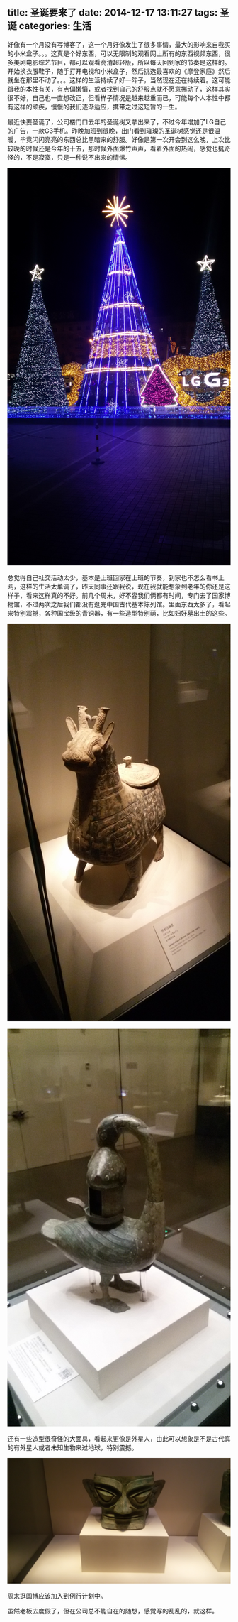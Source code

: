 title: 圣诞要来了
date: 2014-12-17 13:11:27
tags: 圣诞
categories: 生活
---
好像有一个月没有写博客了，这一个月好像发生了很多事情，最大的影响来自我买的小米盒子。。。这真是个好东西，可以无限制的观看网上所有的东西视频东西，很多美剧电影综艺节目，都可以观看高清超轻版，所以每天回到家的节奏是这样的。开始换衣服鞋子，随手打开电视和小米盒子，然后挑选最喜欢的《摩登家庭》然后就坐在那里不动了。。。这样的生活持续了好一阵子，当然现在还在持续着。这可能跟我的本性有关，有点偏懒惰，或者找到自己的舒服点就不愿意挪动了，这样其实很不好，自己也一直想改正，但看样子情况是越来越重而已，可能每个人本性中都有这样的顽疾，慢慢的我们逐渐适应，携带之过这短暂的一生。

最近快要圣诞了，公司楼门口去年的圣诞树又拿出来了，不过今年增加了LG自己的广告，一款G3手机。昨晚加班到很晚，出门看到璀璨的圣诞树感觉还是很温暖，毕竟闪闪亮亮的东西总比黑暗来的舒服。好像是第一次开会到这么晚，上次比较晚的时候还是今年的十五，那时候外面爆竹声声，看着外面的热闹，感觉也挺奇怪的，不是寂寞，只是一种说不出来的情愫。

![圣诞树](/picture/20141216.jpg)

总觉得自己社交活动太少，基本是上班回家在上班的节奏，到家也不怎么看书上网，这样的生活太单调了，昨天同事还跟我说，现在我就能想象到老年的你还是这样子，看来这样真的不好。前几个周末，好不容我们俩都有时间，专门去了国家博物馆，不过两次之后我们都没有逛完中国古代基本陈列馆。里面东西太多了，看起来特别震撼，各种国宝级的青铜器，有一些造型特别萌，比如妇好墓出土的这些。

![萌物1](/picture/2014120701.jpg)


![萌物2](/picture/2014120702.jpg)

还有一些造型很奇怪的大面具，看起来更像是外星人，由此可以想象是不是古代真的有外星人或者未知生物来过地球，特别震撼。

![外星面具](/picture/2014120703.jpg)

周末逛国博应该加入到例行计划中。

虽然老板去度假了，但在公司总不能自在的随想，感觉写的乱乱的，就这样。
